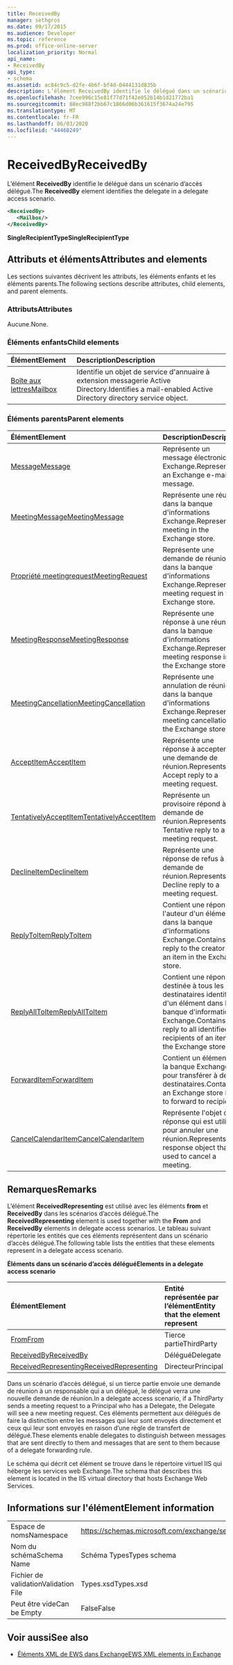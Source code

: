 ```yaml
---
title: ReceivedBy
manager: sethgros
ms.date: 09/17/2015
ms.audience: Developer
ms.topic: reference
ms.prod: office-online-server
localization_priority: Normal
api_name:
- ReceivedBy
api_type:
- schema
ms.assetid: ac84c9c5-d2fe-4b6f-bf4d-0444131d835b
description: L’élément ReceivedBy identifie le délégué dans un scénario d’accès délégué.
ms.openlocfilehash: 7cee996c15e81f77d71f42e052b14b1d21772ba1
ms.sourcegitcommit: 88ec988f2bb67c1866d06b361615f3674a24e795
ms.translationtype: MT
ms.contentlocale: fr-FR
ms.lasthandoff: 06/03/2020
ms.locfileid: "44468249"
---
```

# <a name="receivedby"></a><span data-ttu-id="f6000-103">ReceivedBy</span><span class="sxs-lookup"><span data-stu-id="f6000-103">ReceivedBy</span></span>

<span data-ttu-id="f6000-104">L’élément **ReceivedBy** identifie le délégué dans un scénario d’accès délégué.</span><span class="sxs-lookup"><span data-stu-id="f6000-104">The **ReceivedBy** element identifies the delegate in a delegate access scenario.</span></span> 
  
```xml
<ReceivedBy>
   <Mailbox/>
</ReceivedBy>
```

 <span data-ttu-id="f6000-105">**SingleRecipientType**</span><span class="sxs-lookup"><span data-stu-id="f6000-105">**SingleRecipientType**</span></span>
## <a name="attributes-and-elements"></a><span data-ttu-id="f6000-106">Attributs et éléments</span><span class="sxs-lookup"><span data-stu-id="f6000-106">Attributes and elements</span></span>

<span data-ttu-id="f6000-107">Les sections suivantes décrivent les attributs, les éléments enfants et les éléments parents.</span><span class="sxs-lookup"><span data-stu-id="f6000-107">The following sections describe attributes, child elements, and parent elements.</span></span>
  
### <a name="attributes"></a><span data-ttu-id="f6000-108">Attributs</span><span class="sxs-lookup"><span data-stu-id="f6000-108">Attributes</span></span>

<span data-ttu-id="f6000-109">Aucune.</span><span class="sxs-lookup"><span data-stu-id="f6000-109">None.</span></span>
  
### <a name="child-elements"></a><span data-ttu-id="f6000-110">Éléments enfants</span><span class="sxs-lookup"><span data-stu-id="f6000-110">Child elements</span></span>

|<span data-ttu-id="f6000-111">**Élément**</span><span class="sxs-lookup"><span data-stu-id="f6000-111">**Element**</span></span>|<span data-ttu-id="f6000-112">**Description**</span><span class="sxs-lookup"><span data-stu-id="f6000-112">**Description**</span></span>|
|:-----|:-----|
|[<span data-ttu-id="f6000-113">Boîte aux lettres</span><span class="sxs-lookup"><span data-stu-id="f6000-113">Mailbox</span></span>](mailbox.md) <br/> |<span data-ttu-id="f6000-114">Identifie un objet de service d'annuaire à extension messagerie Active Directory.</span><span class="sxs-lookup"><span data-stu-id="f6000-114">Identifies a mail-enabled Active Directory directory service object.</span></span>  <br/> |
   
### <a name="parent-elements"></a><span data-ttu-id="f6000-115">Éléments parents</span><span class="sxs-lookup"><span data-stu-id="f6000-115">Parent elements</span></span>

|<span data-ttu-id="f6000-116">**Élément**</span><span class="sxs-lookup"><span data-stu-id="f6000-116">**Element**</span></span>|<span data-ttu-id="f6000-117">**Description**</span><span class="sxs-lookup"><span data-stu-id="f6000-117">**Description**</span></span>|
|:-----|:-----|
|[<span data-ttu-id="f6000-118">Message</span><span class="sxs-lookup"><span data-stu-id="f6000-118">Message</span></span>](message-ex15websvcsotherref.md) <br/> |<span data-ttu-id="f6000-119">Représente un message électronique Exchange.</span><span class="sxs-lookup"><span data-stu-id="f6000-119">Represents an Exchange e-mail message.</span></span>  <br/> |
|[<span data-ttu-id="f6000-120">MeetingMessage</span><span class="sxs-lookup"><span data-stu-id="f6000-120">MeetingMessage</span></span>](meetingmessage.md) <br/> |<span data-ttu-id="f6000-121">Représente une réunion dans la banque d'informations Exchange.</span><span class="sxs-lookup"><span data-stu-id="f6000-121">Represents a meeting in the Exchange store.</span></span>  <br/> |
|[<span data-ttu-id="f6000-122">Propriété meetingrequest</span><span class="sxs-lookup"><span data-stu-id="f6000-122">MeetingRequest</span></span>](meetingrequest.md) <br/> |<span data-ttu-id="f6000-123">Représente une demande de réunion dans la banque d'informations Exchange.</span><span class="sxs-lookup"><span data-stu-id="f6000-123">Represents a meeting request in the Exchange store.</span></span>  <br/> |
|[<span data-ttu-id="f6000-124">MeetingResponse</span><span class="sxs-lookup"><span data-stu-id="f6000-124">MeetingResponse</span></span>](meetingresponse.md) <br/> |<span data-ttu-id="f6000-125">Représente une réponse à une réunion dans la banque d'informations Exchange.</span><span class="sxs-lookup"><span data-stu-id="f6000-125">Represents a meeting response in the Exchange store.</span></span>  <br/> |
|[<span data-ttu-id="f6000-126">MeetingCancellation</span><span class="sxs-lookup"><span data-stu-id="f6000-126">MeetingCancellation</span></span>](meetingcancellation.md) <br/> |<span data-ttu-id="f6000-127">Représente une annulation de réunion dans la banque d'informations Exchange.</span><span class="sxs-lookup"><span data-stu-id="f6000-127">Represents a meeting cancellation in the Exchange store.</span></span>  <br/> |
|[<span data-ttu-id="f6000-128">AcceptItem</span><span class="sxs-lookup"><span data-stu-id="f6000-128">AcceptItem</span></span>](acceptitem.md) <br/> |<span data-ttu-id="f6000-129">Représente une réponse à accepter à une demande de réunion.</span><span class="sxs-lookup"><span data-stu-id="f6000-129">Represents an Accept reply to a meeting request.</span></span>  <br/> |
|[<span data-ttu-id="f6000-130">TentativelyAcceptItem</span><span class="sxs-lookup"><span data-stu-id="f6000-130">TentativelyAcceptItem</span></span>](tentativelyacceptitem.md) <br/> |<span data-ttu-id="f6000-131">Représente un provisoire répond à une demande de réunion.</span><span class="sxs-lookup"><span data-stu-id="f6000-131">Represents a Tentative reply to a meeting request.</span></span>  <br/> |
|[<span data-ttu-id="f6000-132">DeclineItem</span><span class="sxs-lookup"><span data-stu-id="f6000-132">DeclineItem</span></span>](declineitem.md) <br/> |<span data-ttu-id="f6000-133">Représente une réponse de refus à une demande de réunion.</span><span class="sxs-lookup"><span data-stu-id="f6000-133">Represents a Decline reply to a meeting request.</span></span>  <br/> |
|[<span data-ttu-id="f6000-134">ReplyToItem</span><span class="sxs-lookup"><span data-stu-id="f6000-134">ReplyToItem</span></span>](replytoitem.md) <br/> |<span data-ttu-id="f6000-135">Contient une réponse à l'auteur d'un élément dans la banque d'informations Exchange.</span><span class="sxs-lookup"><span data-stu-id="f6000-135">Contains a reply to the creator of an item in the Exchange store.</span></span>  <br/> |
|[<span data-ttu-id="f6000-136">ReplyAllToItem</span><span class="sxs-lookup"><span data-stu-id="f6000-136">ReplyAllToItem</span></span>](replyalltoitem.md) <br/> |<span data-ttu-id="f6000-137">Contient une réponse destinée à tous les destinataires identifiés d'un élément dans la banque d'informations Exchange.</span><span class="sxs-lookup"><span data-stu-id="f6000-137">Contains a reply to all identified recipients of an item in the Exchange store.</span></span>  <br/> |
|[<span data-ttu-id="f6000-138">ForwardItem</span><span class="sxs-lookup"><span data-stu-id="f6000-138">ForwardItem</span></span>](forwarditem.md) <br/> |<span data-ttu-id="f6000-139">Contient un élément de la banque Exchange pour transférer à des destinataires.</span><span class="sxs-lookup"><span data-stu-id="f6000-139">Contains an Exchange store item to forward to recipients.</span></span>  <br/> |
|[<span data-ttu-id="f6000-140">CancelCalendarItem</span><span class="sxs-lookup"><span data-stu-id="f6000-140">CancelCalendarItem</span></span>](cancelcalendaritem.md) <br/> |<span data-ttu-id="f6000-141">Représente l'objet de réponse qui est utilisé pour annuler une réunion.</span><span class="sxs-lookup"><span data-stu-id="f6000-141">Represents the response object that is used to cancel a meeting.</span></span>  <br/> |
   
## <a name="remarks"></a><span data-ttu-id="f6000-142">Remarques</span><span class="sxs-lookup"><span data-stu-id="f6000-142">Remarks</span></span>

<span data-ttu-id="f6000-143">L’élément **ReceivedRepresenting** est utilisé avec les éléments **from** et **ReceivedBy** dans les scénarios d’accès délégué.</span><span class="sxs-lookup"><span data-stu-id="f6000-143">The **ReceivedRepresenting** element is used together with the **From** and **ReceivedBy** elements in delegate access scenarios.</span></span> <span data-ttu-id="f6000-144">Le tableau suivant répertorie les entités que ces éléments représentent dans un scénario d’accès délégué.</span><span class="sxs-lookup"><span data-stu-id="f6000-144">The following table lists the entities that these elements represent in a delegate access scenario.</span></span> 
  
<span data-ttu-id="f6000-145">**Éléments dans un scénario d’accès délégué**</span><span class="sxs-lookup"><span data-stu-id="f6000-145">**Elements in a delegate access scenario**</span></span>

|<span data-ttu-id="f6000-146">**Élément**</span><span class="sxs-lookup"><span data-stu-id="f6000-146">**Element**</span></span>|<span data-ttu-id="f6000-147">**Entité représentée par l’élément**</span><span class="sxs-lookup"><span data-stu-id="f6000-147">**Entity that the element represent**</span></span>|
|:-----|:-----|
|[<span data-ttu-id="f6000-148">From</span><span class="sxs-lookup"><span data-stu-id="f6000-148">From</span></span>](from.md) <br/> |<span data-ttu-id="f6000-149">Tierce partie</span><span class="sxs-lookup"><span data-stu-id="f6000-149">ThirdParty</span></span>  <br/> |
|[<span data-ttu-id="f6000-150">ReceivedBy</span><span class="sxs-lookup"><span data-stu-id="f6000-150">ReceivedBy</span></span>](receivedby.md) <br/> |<span data-ttu-id="f6000-151">Délégué</span><span class="sxs-lookup"><span data-stu-id="f6000-151">Delegate</span></span>  <br/> |
|[<span data-ttu-id="f6000-152">ReceivedRepresenting</span><span class="sxs-lookup"><span data-stu-id="f6000-152">ReceivedRepresenting</span></span>](receivedrepresenting.md) <br/> |<span data-ttu-id="f6000-153">Directeur</span><span class="sxs-lookup"><span data-stu-id="f6000-153">Principal</span></span>  <br/> |
   
<span data-ttu-id="f6000-154">Dans un scénario d’accès délégué, si un tierce partie envoie une demande de réunion à un responsable qui a un délégué, le délégué verra une nouvelle demande de réunion.</span><span class="sxs-lookup"><span data-stu-id="f6000-154">In a delegate access scenario, if a ThirdParty sends a meeting request to a Principal who has a Delegate, the Delegate will see a new meeting request.</span></span> <span data-ttu-id="f6000-155">Ces éléments permettent aux délégués de faire la distinction entre les messages qui leur sont envoyés directement et ceux qui leur sont envoyés en raison d’une règle de transfert de délégué.</span><span class="sxs-lookup"><span data-stu-id="f6000-155">These elements enable delegates to distinguish between messages that are sent directly to them and messages that are sent to them because of a delegate forwarding rule.</span></span>
  
<span data-ttu-id="f6000-156">Le schéma qui décrit cet élément se trouve dans le répertoire virtuel IIS qui héberge les services web Exchange.</span><span class="sxs-lookup"><span data-stu-id="f6000-156">The schema that describes this element is located in the IIS virtual directory that hosts Exchange Web Services.</span></span>
  
## <a name="element-information"></a><span data-ttu-id="f6000-157">Informations sur l'élément</span><span class="sxs-lookup"><span data-stu-id="f6000-157">Element information</span></span>

|||
|:-----|:-----|
|<span data-ttu-id="f6000-158">Espace de noms</span><span class="sxs-lookup"><span data-stu-id="f6000-158">Namespace</span></span>  <br/> |https://schemas.microsoft.com/exchange/services/2006/types  <br/> |
|<span data-ttu-id="f6000-159">Nom du schéma</span><span class="sxs-lookup"><span data-stu-id="f6000-159">Schema Name</span></span>  <br/> |<span data-ttu-id="f6000-160">Schéma Types</span><span class="sxs-lookup"><span data-stu-id="f6000-160">Types schema</span></span>  <br/> |
|<span data-ttu-id="f6000-161">Fichier de validation</span><span class="sxs-lookup"><span data-stu-id="f6000-161">Validation File</span></span>  <br/> |<span data-ttu-id="f6000-162">Types.xsd</span><span class="sxs-lookup"><span data-stu-id="f6000-162">Types.xsd</span></span>  <br/> |
|<span data-ttu-id="f6000-163">Peut être vide</span><span class="sxs-lookup"><span data-stu-id="f6000-163">Can be Empty</span></span>  <br/> |<span data-ttu-id="f6000-164">False</span><span class="sxs-lookup"><span data-stu-id="f6000-164">False</span></span>  <br/> |
   
## <a name="see-also"></a><span data-ttu-id="f6000-165">Voir aussi</span><span class="sxs-lookup"><span data-stu-id="f6000-165">See also</span></span>



- [<span data-ttu-id="f6000-166">Éléments XML de EWS dans Exchange</span><span class="sxs-lookup"><span data-stu-id="f6000-166">EWS XML elements in Exchange</span></span>](ews-xml-elements-in-exchange.md)

